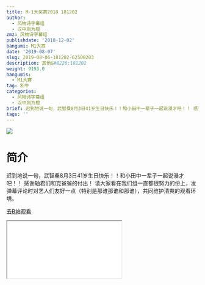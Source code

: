 ```yaml
---
title: M-1大奖赛2018 181202
author:
  - 风物诗字幕组
  - 汉中则为橙
zmz: 风物诗字幕组
publishdate: '2018-12-02'
bangumi: M1大赛
date: '2019-08-07'
slug: 2019-08-06-181202-62500283
description: 其他&#8226;181202
weight: 9193.0
bangumis:
  - M1大赛
tag: 和牛
categories:
  - 风物诗字幕组
  - 汉中则为橙
brief: 迟到地说一句，武智桑8月3日41岁生日快乐！！和小田中一辈子一起说漫才吧！！ 感谢轴君们和克爸爸的付出！ 请大家看在我们组一直都很努力的份上，发弹幕评论时对艺人们友好一点（特别是那谁那谁和那谁），共同维护清爽的观看环境。
tags: ''
---
```

![](https://raw.githubusercontent.com/tcgriffith/owaraisite/master/static/tmpimg/88fce96f34d74f16f6093e11fa586873f1a360b5.jpg.480.jpg)
# 简介  
迟到地说一句，武智桑8月3日41岁生日快乐！！和小田中一辈子一起说漫才吧！！
感谢轴君们和克爸爸的付出！
请大家看在我们组一直都很努力的份上，发弹幕评论时对艺人们友好一点（特别是那谁那谁和那谁），共同维护清爽的观看环境。  

[去B站观看](https://www.bilibili.com/video/av62500283/)
<div class ="resp-container"><iframe class="testiframe" src="//player.bilibili.com/player.html?aid=62500283"", scrolling="no", allowfullscreen="true" > </iframe></div> 
